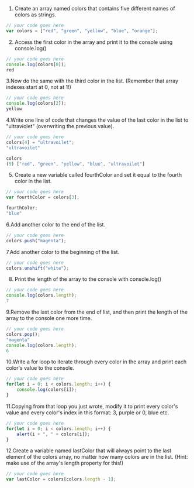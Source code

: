 1. Create an array named colors that contains five different names of colors as strings.

```js
// your code goes here
var colors = ["red", "green", "yellow", "blue", "orange"];

```

2. Access the first color in the array and print it to the console using console.log()

```js
// your code goes here
console.log(colors[0]);
red
```

3.Now do the same with the third color in the list. (Remember that array indexes start at 0, not at 1!)

```js
// your code goes here
console.log(colors[2]);
yellow
```

4.Write one line of code that changes the value of the last color in the list to "ultraviolet" (overwriting the previous value).

```js
// your code goes here
colors[4] = "ultravoilet";
"ultravoilet"

colors
(5) ["red", "green", "yellow", "blue", "ultravoilet"]
```

5. Create a new variable called fourthColor and set it equal to the fourth color in the list.

```js
// your code goes here
var fourthColor = colors[3];

fourthColor;
"blue"
```

6.Add another color to the end of the list.

```js
// your code goes here
colors.push("magenta");
```

7.Add another color to the beginning of the list.

```js
// your code goes here
colors.unshift("white");

```

8. Print the length of the array to the console with console.log()

```js
// your code goes here
console.log(colors.length);
7
```

9.Remove the last color from the end of list, and then print the length of the array to the console one more time.

```js
// your code goes here
colors.pop();
"magenta"
console.log(colors.length);
6
```

10.Write a for loop to iterate through every color in the array and print each color's value to the console.

```js
// your code goes here
for(let i = 0; i < colors.length; i++) {
    console.log(colors[i]);
}
```

11.Copying from that loop you just wrote, modify it to print every color's value and every color's index in this format: 3, purple or 0, blue etc.

```js
// your code goes here
for(let i = 0; i < colors.length; i++) {
    alert(i + ", " + colors[i]);
}
```

12.Create a variable named lastColor that will always point to the last element of the colors array, no matter how many colors are in the list. (Hint: make use of the array's length property for this!)

```js
// your code goes here
var lastColor = colors[colors.length - 1];

```